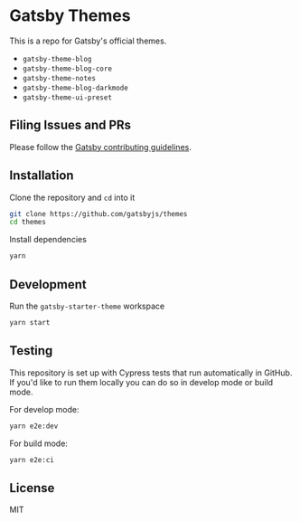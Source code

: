 # Gatsby Themes

This is a repo for Gatsby's official
themes. 

- `gatsby-theme-blog`
- `gatsby-theme-blog-core`
- `gatsby-theme-notes`
- `gatsby-theme-blog-darkmode`
- `gatsby-theme-ui-preset`

## Filing Issues and PRs

Please follow the [Gatsby contributing guidelines](https://www.gatsbyjs.org/contributing/how-to-contribute/).

## Installation

Clone the repository and `cd` into it

```sh
git clone https://github.com/gatsbyjs/themes
cd themes
```

Install dependencies

```sh
yarn
```

## Development

Run the `gatsby-starter-theme` workspace

```sh
yarn start
```

## Testing

This repository is set up with Cypress tests that run automatically in GitHub. If you'd like to run them locally you can do so in develop mode or build mode.

For develop mode:
```sh
yarn e2e:dev
```

For build mode:
```sh
yarn e2e:ci
```

## License

MIT
